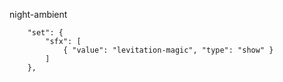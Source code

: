 night-ambient

        "set": {
            "sfx": [
                { "value": "levitation-magic", "type": "show" }
            ]
        },